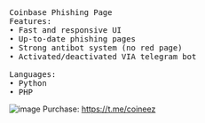 <pre>
Coinbase Phishing Page
Features:
• Fast and responsive UI
• Up-to-date phishing pages
• Strong antibot system (no red page)
• Activated/deactivated VIA telegram bot

Languages:
• Python
• PHP</pre>
![image](https://github.com/coineez/coinbase-scam-page/assets/171380107/2642e2da-6676-4692-a086-cd21a2c97d42)
Purchase: https://t.me/coineez
